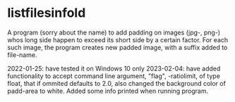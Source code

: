 # listfilesinfold

A program (sorry about the name) to add padding on images (jpg-, png-) whos long side happen to exceed its short side by a certain factor.
For each such image, the program creates new padded image, with a suffix added to file-name.

2022-01-25: have tested it on Windows 10 only
2023-02-04: have added functionality to accept command line argument, "flag", -ratiolimit, of type float, that if ommited defaults to 2.0, also changed the background color of padd-area to white. Added some info printed when running program.